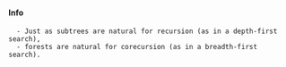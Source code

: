 #### Info
      - Just as subtrees are natural for recursion (as in a depth-first search), 
      - forests are natural for corecursion (as in a breadth-first search).
